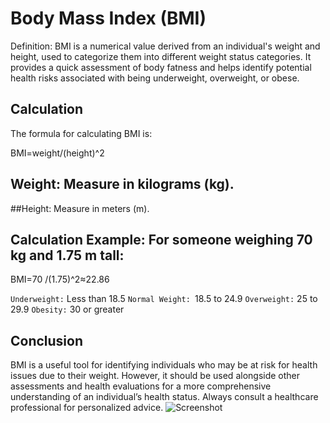 # Body Mass Index (BMI)
Definition: BMI is a numerical value derived from an individual's weight and height, used to categorize them into different weight status categories. It provides a quick assessment of body fatness and helps identify potential health risks associated with being underweight, overweight, or obese.

## Calculation
The formula for calculating BMI is:

BMI=weight/(height)^2

## Weight: Measure in kilograms (kg).
##Height: Measure in meters (m).
## Calculation Example: For someone weighing 70 kg and 1.75 m tall:
BMI=70 /(1.75)^2≈22.86

``Underweight:`` Less than 18.5
``Normal Weight: ``18.5 to 24.9
``Overweight:`` 25 to 29.9
``Obesity:`` 30 or greater

## Conclusion 
BMI is a useful tool for identifying individuals who may be at risk for health issues due to their weight. 
However, it should be used alongside other assessments and health evaluations for a more comprehensive understanding of an individual’s health status.
Always consult a healthcare professional for personalized advice.
![Screenshot]( 195007.png")

